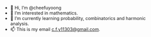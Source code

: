 - 👋 Hi, I’m @cheefuyoong
- 👀 I’m interested in mathematics.
- 🌱 I’m currently learning probability, combinatorics and harmonic analysis.
- 📫 This is my email c.f.y11303@gmail.com.

<!---
cheefuyoong/cheefuyoong is a ✨ special ✨ repository because its `README.md` (this file) appears on your GitHub profile.
You can click the Preview link to take a look at your changes.
--->
